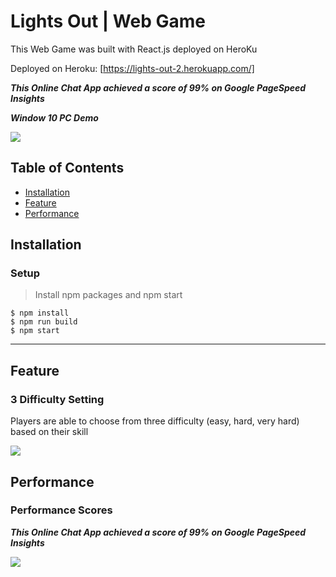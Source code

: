 # Lights Out | Web Game

This Web Game was built with React.js deployed on HeroKu

Deployed on Heroku: [https://lights-out-2.herokuapp.com/]

***This Online Chat App achieved a score of 99% on Google PageSpeed Insights***

***Window 10 PC Demo***

<img src="https://github.com/jeffylau50/LightsOutGame/blob/master/image/pcDemo.gif"/>


## Table of Contents

- [Installation](#installation)
- [Feature](#feature)
- [Performance](#Performance)

## Installation  
  
### Setup

> Install npm packages and npm start

```shell
$ npm install
$ npm run build
$ npm start

```

---

## Feature


### 3 Difficulty Setting

Players are able to choose from three difficulty (easy, hard, very hard) based on their skill

<img src="https://github.com/jeffylau50/LightsOutGame/blob/master/image/diffDemo.gif"/>


## Performance

### Performance Scores

***This Online Chat App achieved a score of 99% on Google PageSpeed Insights***

<img src="https://github.com/jeffylau50/LightsOutGame/blob/master/image/score.PNG"/>
